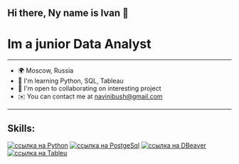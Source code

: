 ## Hi there, Ny name is Ivan 👋
# Im a junior Data Analyst
___
- 🌍  Moscow, Russia
- 🧠  I'm learning Python, SQL, Tableau
- 🤝  I'm open to collaborating on interesting project
- ✉️  You can contact me at navinibush@gmail.com
___
## Skills:
[![ссылка на Python](https://img.icons8.com/?size=100&id=l75OEUJkPAk4&format=png&color=000000)](https://www.python.org/)
[![ссылка на PostgeSql](https://img.icons8.com/?size=100&id=38561&format=png&color=000000)](https://www.postgresql.org/)
[![ссылка на DBeaver](https://img.icons8.com/?size=100&id=kjaF4LlvyR6g&format=png&color=000000)](https://dbeaver.io/)
[![ссылка на Tableu](https://img.icons8.com/?size=100&id=9Kvi1p1F0tUo&format=png&color=000000)](https://public.tableau.com/)
